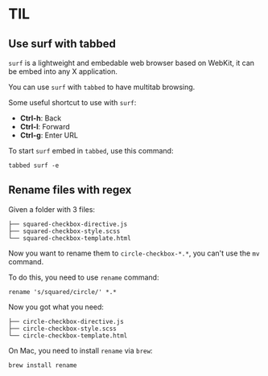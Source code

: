 # TIL

## Use surf with tabbed

`surf` is a lightweight and embedable web browser based on WebKit, it can be embed into any X application.

You can use `surf` with `tabbed` to have multitab browsing.

Some useful shortcut to use with `surf`:

- **Ctrl-h**: Back
- **Ctrl-l**: Forward
- **Ctrl-g**: Enter URL

To start `surf` embed in `tabbed`, use this command:

```
tabbed surf -e
```

## Rename files with regex

Given a folder with 3 files:

```
├── squared-checkbox-directive.js
├── squared-checkbox-style.scss
└── squared-checkbox-template.html
```

Now you want to rename them to `circle-checkbox-*.*`, you can't use the `mv` command.

To do this, you need to use `rename` command:

```
rename 's/squared/circle/' *.*
```

Now you got what you need:

```
├── circle-checkbox-directive.js
├── circle-checkbox-style.scss
└── circle-checkbox-template.html
```

On Mac, you need to install `rename` via `brew`:

```
brew install rename
```
